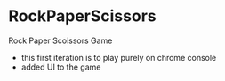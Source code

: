 # RockPaperScissors
Rock Paper Scoissors Game

- this first iteration is to play purely on chrome console
- added UI to the game
